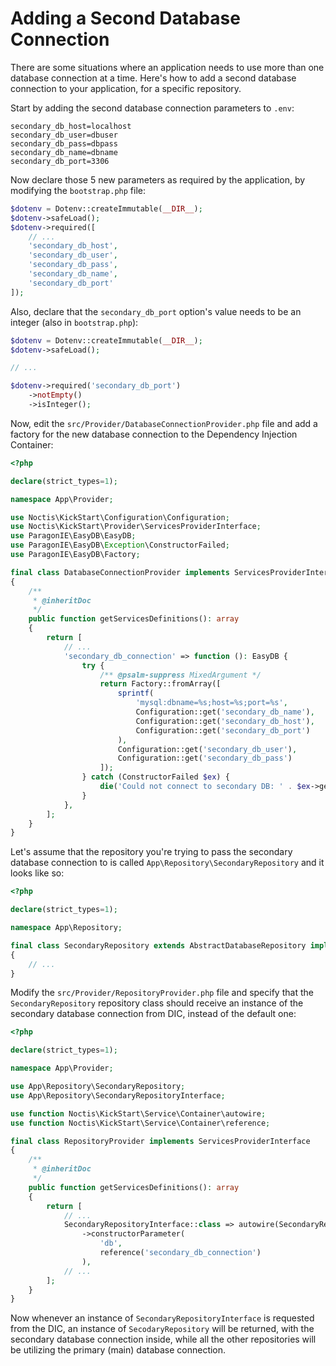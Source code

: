 # Adding a Second Database Connection

There are some situations where an application needs to use more than one database connection at a time. Here's how
to add a second database connection to your application, for a specific repository.

Start by adding the second database connection parameters to `.env`:

```dotenv
secondary_db_host=localhost
secondary_db_user=dbuser
secondary_db_pass=dbpass
secondary_db_name=dbname
secondary_db_port=3306
```

Now declare those 5 new parameters as required by the application, by modifying the `bootstrap.php` file:
```php
$dotenv = Dotenv::createImmutable(__DIR__);
$dotenv->safeLoad();
$dotenv->required([
    // ...
    'secondary_db_host',
    'secondary_db_user',
    'secondary_db_pass',
    'secondary_db_name',
    'secondary_db_port'
]);
```

Also, declare that the `secondary_db_port` option's value needs to be an integer (also in `bootstrap.php`):
```php
$dotenv = Dotenv::createImmutable(__DIR__);
$dotenv->safeLoad();

// ...

$dotenv->required('secondary_db_port')
    ->notEmpty()
    ->isInteger();
```

Now, edit the `src/Provider/DatabaseConnectionProvider.php` file and add a factory for the new database connection to
the Dependency Injection Container:

```php
<?php

declare(strict_types=1);

namespace App\Provider;

use Noctis\KickStart\Configuration\Configuration;
use Noctis\KickStart\Provider\ServicesProviderInterface;
use ParagonIE\EasyDB\EasyDB;
use ParagonIE\EasyDB\Exception\ConstructorFailed;
use ParagonIE\EasyDB\Factory;

final class DatabaseConnectionProvider implements ServicesProviderInterface
{
    /**
     * @inheritDoc
     */
    public function getServicesDefinitions(): array
    {
        return [
            // ...
            'secondary_db_connection' => function (): EasyDB {
                try {
                    /** @psalm-suppress MixedArgument */
                    return Factory::fromArray([
                        sprintf(
                            'mysql:dbname=%s;host=%s;port=%s',
                            Configuration::get('secondary_db_name'),
                            Configuration::get('secondary_db_host'),
                            Configuration::get('secondary_db_port')
                        ),
                        Configuration::get('secondary_db_user'),
                        Configuration::get('secondary_db_pass')
                    ]);
                } catch (ConstructorFailed $ex) {
                    die('Could not connect to secondary DB: ' . $ex->getMessage());
                }
            },
        ];
    }
}
```

Let's assume that the repository you're trying to pass the secondary database connection to is called
`App\Repository\SecondaryRepository` and it looks like so:

```php
<?php

declare(strict_types=1);

namespace App\Repository;

final class SecondaryRepository extends AbstractDatabaseRepository implements SecondaryRepositoryInterface
{
    // ...
}
```

Modify the `src/Provider/RepositoryProvider.php` file and specify that the `SecondaryRepository` repository class
should receive an instance of the secondary database connection from DIC, instead of the default one:

```php
<?php

declare(strict_types=1);

namespace App\Provider;

use App\Repository\SecondaryRepository;
use App\Repository\SecondaryRepositoryInterface;

use function Noctis\KickStart\Service\Container\autowire;
use function Noctis\KickStart\Service\Container\reference;

final class RepositoryProvider implements ServicesProviderInterface
{
    /**
     * @inheritDoc
     */
    public function getServicesDefinitions(): array
    {
        return [
            // ...
            SecondaryRepositoryInterface::class => autowire(SecondaryRepository::class)
                ->constructorParameter(
                    'db',
                    reference('secondary_db_connection')
                ),
            // ...
        ];
    }
}
```

Now whenever an instance of `SecondaryRepositoryInterface` is requested from the DIC, an instance of `SecodaryRepository`
will be returned, with the secondary database connection inside, while all the other repositories will be utilizing the
primary (main) database connection.
